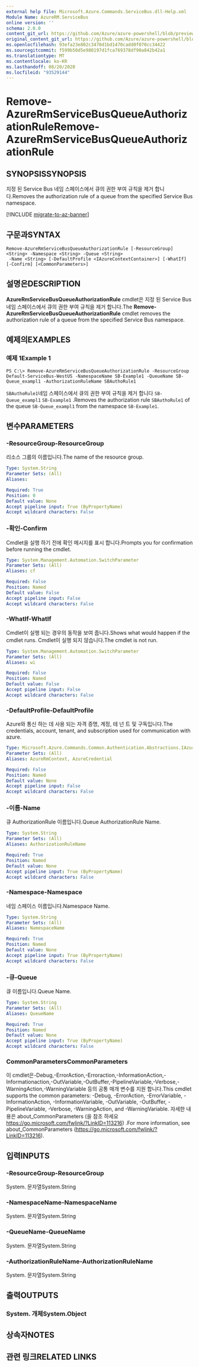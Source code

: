 ```yaml
---
external help file: Microsoft.Azure.Commands.ServiceBus.dll-Help.xml
Module Name: AzureRM.ServiceBus
online version: ''
schema: 2.0.0
content_git_url: https://github.com/Azure/azure-powershell/blob/preview/src/ResourceManager/ServiceBus/Commands.ServiceBus/help/Remove-AzureRmServiceBusQueueAuthorizationRule.md
original_content_git_url: https://github.com/Azure/azure-powershell/blob/preview/src/ResourceManager/ServiceBus/Commands.ServiceBus/help/Remove-AzureRmServiceBusQueueAuthorizationRule.md
ms.openlocfilehash: 93efa23e802c3470d1bd1470cadd0f070cc34422
ms.sourcegitcommit: f599b50d5e980197d1fca769378df90a842b42a1
ms.translationtype: MT
ms.contentlocale: ko-KR
ms.lasthandoff: 08/20/2020
ms.locfileid: "93529144"
---
```

# <span data-ttu-id="e06aa-101">Remove-AzureRmServiceBusQueueAuthorizationRule</span><span class="sxs-lookup"><span data-stu-id="e06aa-101">Remove-AzureRmServiceBusQueueAuthorizationRule</span></span>

## <span data-ttu-id="e06aa-102">SYNOPSIS</span><span class="sxs-lookup"><span data-stu-id="e06aa-102">SYNOPSIS</span></span>
<span data-ttu-id="e06aa-103">지정 된 Service Bus 네임 스페이스에서 큐의 권한 부여 규칙을 제거 합니다.</span><span class="sxs-lookup"><span data-stu-id="e06aa-103">Removes the authorization rule of a queue from the specified Service Bus namespace.</span></span>

[!INCLUDE [migrate-to-az-banner](../../includes/migrate-to-az-banner.md)]

## <span data-ttu-id="e06aa-104">구문과</span><span class="sxs-lookup"><span data-stu-id="e06aa-104">SYNTAX</span></span>

```
Remove-AzureRmServiceBusQueueAuthorizationRule [-ResourceGroup] <String> -Namespace <String> -Queue <String>
 -Name <String> [-DefaultProfile <IAzureContextContainer>] [-WhatIf] [-Confirm] [<CommonParameters>]
```

## <span data-ttu-id="e06aa-105">설명은</span><span class="sxs-lookup"><span data-stu-id="e06aa-105">DESCRIPTION</span></span>
<span data-ttu-id="e06aa-106">**AzureRmServiceBusQueueAuthorizationRule** cmdlet은 지정 된 Service Bus 네임 스페이스에서 큐의 권한 부여 규칙을 제거 합니다.</span><span class="sxs-lookup"><span data-stu-id="e06aa-106">The **Remove-AzureRmServiceBusQueueAuthorizationRule** cmdlet removes the authorization rule of a queue from the specified Service Bus namespace.</span></span>

## <span data-ttu-id="e06aa-107">예제의</span><span class="sxs-lookup"><span data-stu-id="e06aa-107">EXAMPLES</span></span>

### <span data-ttu-id="e06aa-108">예제 1</span><span class="sxs-lookup"><span data-stu-id="e06aa-108">Example 1</span></span>
```
PS C:\> Remove-AzureRmServiceBusQueueAuthorizationRule -ResourceGroup Default-ServiceBus-WestUS -NamespaceName SB-Example1 -QueueName SB-Queue_exampl1 -AuthorizationRuleName SBAuthoRule1
```

<span data-ttu-id="e06aa-109">`SBAuthoRule1`네임 스페이스에서 큐의 권한 부여 규칙을 제거 합니다 `SB-Queue_exampl1` `SB-Example1` .</span><span class="sxs-lookup"><span data-stu-id="e06aa-109">Removes the authorization rule `SBAuthoRule1` of the queue `SB-Queue_exampl1` from the namespace `SB-Example1`.</span></span>

## <span data-ttu-id="e06aa-110">변수</span><span class="sxs-lookup"><span data-stu-id="e06aa-110">PARAMETERS</span></span>

### <span data-ttu-id="e06aa-111">-ResourceGroup</span><span class="sxs-lookup"><span data-stu-id="e06aa-111">-ResourceGroup</span></span>
<span data-ttu-id="e06aa-112">리소스 그룹의 이름입니다.</span><span class="sxs-lookup"><span data-stu-id="e06aa-112">The name of the resource group.</span></span>

```yaml
Type: System.String
Parameter Sets: (All)
Aliases: 

Required: True
Position: 0
Default value: None
Accept pipeline input: True (ByPropertyName)
Accept wildcard characters: False
```

### <span data-ttu-id="e06aa-113">-확인</span><span class="sxs-lookup"><span data-stu-id="e06aa-113">-Confirm</span></span>
<span data-ttu-id="e06aa-114">Cmdlet을 실행 하기 전에 확인 메시지를 표시 합니다.</span><span class="sxs-lookup"><span data-stu-id="e06aa-114">Prompts you for confirmation before running the cmdlet.</span></span>

```yaml
Type: System.Management.Automation.SwitchParameter
Parameter Sets: (All)
Aliases: cf

Required: False
Position: Named
Default value: False
Accept pipeline input: False
Accept wildcard characters: False
```

### <span data-ttu-id="e06aa-115">-WhatIf</span><span class="sxs-lookup"><span data-stu-id="e06aa-115">-WhatIf</span></span>
<span data-ttu-id="e06aa-116">Cmdlet이 실행 되는 경우의 동작을 보여 줍니다.</span><span class="sxs-lookup"><span data-stu-id="e06aa-116">Shows what would happen if the cmdlet runs.</span></span>
<span data-ttu-id="e06aa-117">Cmdlet이 실행 되지 않습니다.</span><span class="sxs-lookup"><span data-stu-id="e06aa-117">The cmdlet is not run.</span></span>

```yaml
Type: System.Management.Automation.SwitchParameter
Parameter Sets: (All)
Aliases: wi

Required: False
Position: Named
Default value: False
Accept pipeline input: False
Accept wildcard characters: False
```

### <span data-ttu-id="e06aa-118">-DefaultProfile</span><span class="sxs-lookup"><span data-stu-id="e06aa-118">-DefaultProfile</span></span>
<span data-ttu-id="e06aa-119">Azure와 통신 하는 데 사용 되는 자격 증명, 계정, 테 넌 트 및 구독입니다.</span><span class="sxs-lookup"><span data-stu-id="e06aa-119">The credentials, account, tenant, and subscription used for communication with azure.</span></span>

```yaml
Type: Microsoft.Azure.Commands.Common.Authentication.Abstractions.IAzureContextContainer
Parameter Sets: (All)
Aliases: AzureRmContext, AzureCredential

Required: False
Position: Named
Default value: None
Accept pipeline input: False
Accept wildcard characters: False
```

### <span data-ttu-id="e06aa-120">-이름</span><span class="sxs-lookup"><span data-stu-id="e06aa-120">-Name</span></span>
<span data-ttu-id="e06aa-121">큐 AuthorizationRule 이름입니다.</span><span class="sxs-lookup"><span data-stu-id="e06aa-121">Queue AuthorizationRule Name.</span></span>

```yaml
Type: System.String
Parameter Sets: (All)
Aliases: AuthorizationRuleName

Required: True
Position: Named
Default value: None
Accept pipeline input: True (ByPropertyName)
Accept wildcard characters: False
```

### <span data-ttu-id="e06aa-122">-Namespace</span><span class="sxs-lookup"><span data-stu-id="e06aa-122">-Namespace</span></span>
<span data-ttu-id="e06aa-123">네임 스페이스 이름입니다.</span><span class="sxs-lookup"><span data-stu-id="e06aa-123">Namespace Name.</span></span>

```yaml
Type: System.String
Parameter Sets: (All)
Aliases: NamespaceName

Required: True
Position: Named
Default value: None
Accept pipeline input: True (ByPropertyName)
Accept wildcard characters: False
```

### <span data-ttu-id="e06aa-124">-큐</span><span class="sxs-lookup"><span data-stu-id="e06aa-124">-Queue</span></span>
<span data-ttu-id="e06aa-125">큐 이름입니다.</span><span class="sxs-lookup"><span data-stu-id="e06aa-125">Queue Name.</span></span>

```yaml
Type: System.String
Parameter Sets: (All)
Aliases: QueueName

Required: True
Position: Named
Default value: None
Accept pipeline input: True (ByPropertyName)
Accept wildcard characters: False
```

### <span data-ttu-id="e06aa-126">CommonParameters</span><span class="sxs-lookup"><span data-stu-id="e06aa-126">CommonParameters</span></span>
<span data-ttu-id="e06aa-127">이 cmdlet은-Debug,-ErrorAction,-Erroraction,-InformationAction,-Informationaction,-OutVariable,-OutBuffer,-PipelineVariable,-Verbose,-WarningAction,-WarningVariable 등의 공통 매개 변수를 지원 합니다.</span><span class="sxs-lookup"><span data-stu-id="e06aa-127">This cmdlet supports the common parameters: -Debug, -ErrorAction, -ErrorVariable, -InformationAction, -InformationVariable, -OutVariable, -OutBuffer, -PipelineVariable, -Verbose, -WarningAction, and -WarningVariable.</span></span> <span data-ttu-id="e06aa-128">자세한 내용은 about_CommonParameters (을 참조 하세요 https://go.microsoft.com/fwlink/?LinkID=113216) .</span><span class="sxs-lookup"><span data-stu-id="e06aa-128">For more information, see about_CommonParameters (https://go.microsoft.com/fwlink/?LinkID=113216).</span></span>

## <span data-ttu-id="e06aa-129">입력</span><span class="sxs-lookup"><span data-stu-id="e06aa-129">INPUTS</span></span>

### <span data-ttu-id="e06aa-130">-ResourceGroup</span><span class="sxs-lookup"><span data-stu-id="e06aa-130">-ResourceGroup</span></span>
 <span data-ttu-id="e06aa-131">System. 문자열</span><span class="sxs-lookup"><span data-stu-id="e06aa-131">System.String</span></span>

### <span data-ttu-id="e06aa-132">-NamespaceName</span><span class="sxs-lookup"><span data-stu-id="e06aa-132">-NamespaceName</span></span>
 <span data-ttu-id="e06aa-133">System. 문자열</span><span class="sxs-lookup"><span data-stu-id="e06aa-133">System.String</span></span>

### <span data-ttu-id="e06aa-134">-QueueName</span><span class="sxs-lookup"><span data-stu-id="e06aa-134">-QueueName</span></span>
 <span data-ttu-id="e06aa-135">System. 문자열</span><span class="sxs-lookup"><span data-stu-id="e06aa-135">System.String</span></span>

### <span data-ttu-id="e06aa-136">-AuthorizationRuleName</span><span class="sxs-lookup"><span data-stu-id="e06aa-136">-AuthorizationRuleName</span></span>
 <span data-ttu-id="e06aa-137">System. 문자열</span><span class="sxs-lookup"><span data-stu-id="e06aa-137">System.String</span></span>

## <span data-ttu-id="e06aa-138">출력</span><span class="sxs-lookup"><span data-stu-id="e06aa-138">OUTPUTS</span></span>

### <span data-ttu-id="e06aa-139">System. 개체</span><span class="sxs-lookup"><span data-stu-id="e06aa-139">System.Object</span></span>

## <span data-ttu-id="e06aa-140">상속자</span><span class="sxs-lookup"><span data-stu-id="e06aa-140">NOTES</span></span>

## <span data-ttu-id="e06aa-141">관련 링크</span><span class="sxs-lookup"><span data-stu-id="e06aa-141">RELATED LINKS</span></span>

